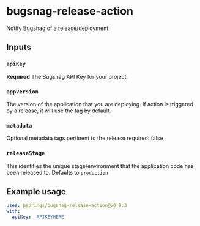 # bugsnag-release-action

Notify Bugsnag of a release/deployment

## Inputs

### `apiKey`

**Required** The Bugsnag API Key for your project.

### `appVersion`

The version of the application that you are deploying. If action is triggered by a release, it will use the tag by default.

### `metadata`

Optional metadata tags pertinent to the release
    required: false

### `releaseStage`

This identifies the unique stage/environment that the application code has been released to. Defaults to `production`

## Example usage

```yaml
uses: psprings/bugsnag-release-action@v0.0.3
with:
  apiKey: 'APIKEYHERE'
```